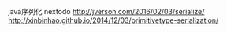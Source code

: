 java序列化 nextodo http://jverson.com/2016/02/03/serialize/  http://xinbinhao.github.io/2014/12/03/primitivetype-serialization/
